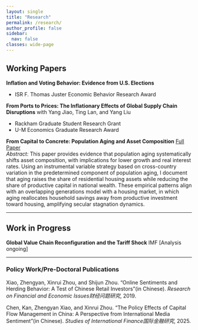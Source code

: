 ```yaml
---
layout: single
title: "Research"
permalink: /research/
author_profile: false
sidebar:
  nav: false
classes: wide-page
--- 
```


## Working Papers

**Inflation and Voting Behavior: Evidence from U.S. Elections**  
- ISR F. Thomas Juster Economic Behavior Research Award

**From Ports to Prices: The Inflationary Effects of Global Supply Chain Disruptions** with Yang Jiao, Ting Lan, and Yang Liu  
- Rackham Graduate Student Research Grant
- U-M Economics Graduate Research Award 

**From Capital to Concrete: Population Aging and Asset Composition** [Full Paper](/files/aging_asset_comp.pdf)  
*Abstract:* This paper provides evidence that population aging systematically shifts asset composition, with implications for lower growth and real interest rates. Using an instrumental variable strategy based on cross-country variation in the predetermined component of population aging, I document that aging raises the share of residential housing assets while reducing the share of productive capital in national wealth. These empirical patterns align with an overlapping generations model with a housing market, in which aging reallocates household savings away from productive investment toward housing, amplifying secular stagnation dynamics.

---

## Work in Progress

**Global Value Chain Reconfiguration and the Tariff Shock** IMF [Analysis ongoing]

---

### Policy Work/Pre-Doctoral Publications

Xiao, Zhengyan, Xinrui Zhou, and Shijun Zhou. “Online Sentiments and Herding Behavior: A Test of Chinese Retail Investors”(in Chinese). *Research on Financial and Economic Issues财经问题研究*, 2019.

Chen, Kan, Zhengyan Xiao, and Xinrui Zhou. “The Policy Effects of Capital Flow Management in China: A Perspective from International Media Sentiment”(in Chinese). *Studies of International Finance国际金融研究*, 2025.


<!--
## Policy Publications at the IMF
*This section is currently under embargo.*
-->
